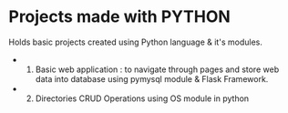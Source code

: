 # Projects made with PYTHON


Holds basic projects created using Python language & it's modules.
- 1. Basic web application  :  to navigate through pages and store web data into database using pymysql module & Flask Framework. 
- 2. Directories CRUD Operations using OS module in python
